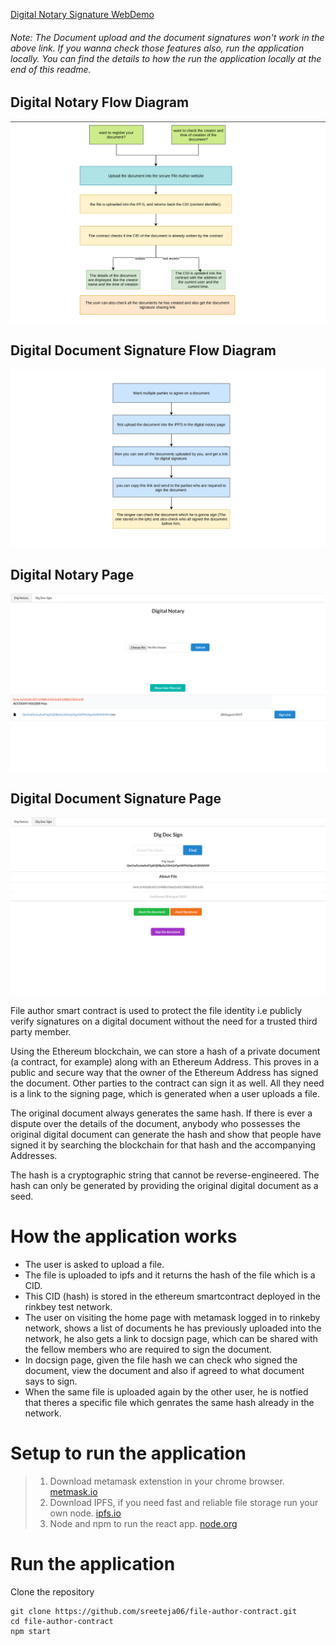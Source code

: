 [Digital Notary Signature WebDemo](https://digitalnotary.herokuapp.com "https://digitalnotary.herokuapp.com")
###### Note: The Document upload and the document signatures won't work in the above link. If you wanna check those features also, run the application locally. You can find the details to how the run the application locally at the end of this readme.

## Digital Notary Flow Diagram
![Digital Notary Flow Diagram](https://github.com/sreeteja06/file-author-contract/blob/master/digNotaryDiag.png)

## Digital Document Signature Flow Diagram
![Digital Document Signature Flow Diagram](https://github.com/sreeteja06/file-author-contract/blob/master/digDocDiag.png)

## Digital Notary Page
![Digital Notary Page](https://github.com/sreeteja06/file-author-contract/blob/master/digNotaryWeb.png)

## Digital Document Signature Page
![Digital Document Signature Page](https://github.com/sreeteja06/file-author-contract/blob/master/digDocWeb.png)

File author smart contract is used to protect the file identity i.e publicly verify signatures on a digital document without the need for a trusted third party member.

Using the Ethereum blockchain, we can store a hash of a private document (a contract, for example) along with an Ethereum Address. This proves in a public and secure way that the owner of the Ethereum Address has signed the document. Other parties to the contract can sign it as well. All they need is a link to the signing page, which is generated when a user uploads a file.

The original document always generates the same hash. If there is ever a dispute over the details of the document, anybody who possesses the original digital document can generate the hash and show that people have signed it by searching the blockchain for that hash and the accompanying Addresses.

The hash is a cryptographic string that cannot be reverse-engineered. The hash can only be generated by providing the original digital document as a seed.

# How the application works 
- The user is asked to upload a file.
- The file is uploaded to ipfs and it returns the hash of the file which is a CID.
- This CID (hash) is stored in the ethereum smartcontract deployed in the rinkbey test network.
- The user on visiting the home page with metamask logged in to rinkeby network, shows a list of documents he has previously uploaded into the network, he also gets a link to docsign page, which can be shared with the fellow members who are required to sign the document.
- In docsign page, given the file hash we can check who signed the document, view the document and also if agreed to what document says to sign.
- When the same file is uploaded again by the other user, he is notfied that theres a specific file which genrates the same hash already in the network.
# Setup to run the application
> 1. Download metamask extenstion in your chrome browser. [metmask.io](https://metamask.io/)
> 2. Download IPFS, if you need fast and reliable file storage run your own node. [ipfs.io](https://docs.ipfs.io/guides/guides/install/)
> 3. Node and npm to run the react app. [node.org](https://nodejs.org/en/)
# Run the application
Clone the repository
```console
git clone https://github.com/sreeteja06/file-author-contract.git
cd file-author-contract
npm start
```

